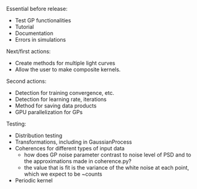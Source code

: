 Essential before release:
- Test GP functionalities
- Tutorial
- Documentation
- Errors in simulations

Next/first actions:
- Create methods for multiple light curves
- Allow the user to make composite kernels.

Second actions:
- Detection for training convergence, etc.
- Detection for learning rate, iterations
- Method for saving data products
- GPU parallelization for GPs

Testing:
- Distribution testing
- Transformations, including in GaussianProcess
- Coherences for different types of input data 
    - how does GP noise parameter contrast to noise level of PSD and to the approximations made in coherence.py?
    * the value that is fit is the variance of the white noise at each point, which we expect to be ~counts
- Periodic kernel 